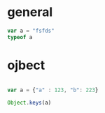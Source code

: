 
# general

```js
var a = "fsfds"
typeof a

```

# ojbect

```js

var a = {"a" : 123, "b": 223}

Object.keys(a)
```
